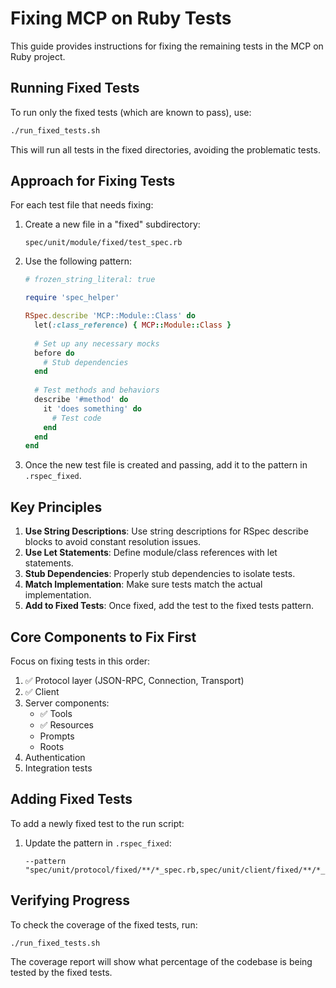 # Fixing MCP on Ruby Tests

This guide provides instructions for fixing the remaining tests in the MCP on Ruby project.

## Running Fixed Tests

To run only the fixed tests (which are known to pass), use:

```bash
./run_fixed_tests.sh
```

This will run all tests in the fixed directories, avoiding the problematic tests.

## Approach for Fixing Tests

For each test file that needs fixing:

1. Create a new file in a "fixed" subdirectory:
   ```
   spec/unit/module/fixed/test_spec.rb
   ```

2. Use the following pattern:

   ```ruby
   # frozen_string_literal: true

   require 'spec_helper'

   RSpec.describe 'MCP::Module::Class' do
     let(:class_reference) { MCP::Module::Class }
     
     # Set up any necessary mocks
     before do
       # Stub dependencies
     end
     
     # Test methods and behaviors
     describe '#method' do
       it 'does something' do
         # Test code
       end
     end
   end
   ```

3. Once the new test file is created and passing, add it to the pattern in `.rspec_fixed`.

## Key Principles

1. **Use String Descriptions**: Use string descriptions for RSpec describe blocks to avoid constant resolution issues.
2. **Use Let Statements**: Define module/class references with let statements.
3. **Stub Dependencies**: Properly stub dependencies to isolate tests.
4. **Match Implementation**: Make sure tests match the actual implementation.
5. **Add to Fixed Tests**: Once fixed, add the test to the fixed tests pattern.

## Core Components to Fix First

Focus on fixing tests in this order:

1. ✅ Protocol layer (JSON-RPC, Connection, Transport)
2. ✅ Client
3. Server components:
   - ✅ Tools
   - ✅ Resources
   - Prompts
   - Roots
4. Authentication
5. Integration tests

## Adding Fixed Tests

To add a newly fixed test to the run script:

1. Update the pattern in `.rspec_fixed`:

   ```
   --pattern "spec/unit/protocol/fixed/**/*_spec.rb,spec/unit/client/fixed/**/*_spec.rb,spec/unit/server/fixed/**/*_spec.rb,spec/debug_spec.rb"
   ```

## Verifying Progress

To check the coverage of the fixed tests, run:

```bash
./run_fixed_tests.sh
```

The coverage report will show what percentage of the codebase is being tested by the fixed tests.